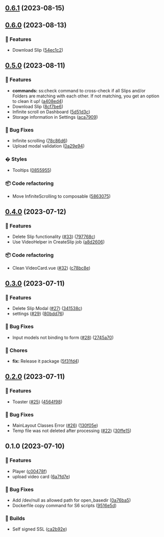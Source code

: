 

## [0.6.1](https://github.com/christoxz/slipstream-core/compare/0.6.0...0.6.1) (2023-08-15)

## [0.6.0](https://github.com/christoxz/slipstream-core/compare/0.5.0...0.6.0) (2023-08-13)


### 🚀 Features

* Download Slip ([54ec1c2](https://github.com/christoxz/slipstream-core/commit/54ec1c2510df1352c4a5176934ccf8f775dcca32))

## [0.5.0](https://github.com/christoxz/slipstream-core/compare/0.4.0...0.5.0) (2023-08-11)


### 🚀 Features

* **commands:** ss:check command to cross-check if all Slips and/or Folders are matching with each other. If not matching, you get an option to clean it up! ([a408ed4](https://github.com/christoxz/slipstream-core/commit/a408ed4a94322327c7276152100ab6a3cef2293e))
* Download Slip ([8cf7be6](https://github.com/christoxz/slipstream-core/commit/8cf7be66142f63a119fb3949be98d6763b86e7b2))
* Infinite scroll on Dashboard ([5d51d3c](https://github.com/christoxz/slipstream-core/commit/5d51d3c6b0e1bab4bf6c80ee3d03633e1d527e60))
* Storage information in Settings ([aca7909](https://github.com/christoxz/slipstream-core/commit/aca7909b0c4912226d9e4a8b6f9661f117ccca97))


### 🐛 Bug Fixes

* Infinite scrolling ([78c86d6](https://github.com/christoxz/slipstream-core/commit/78c86d642e0a1b385f36ef5c6a47b82fe631b224))
* Upload modal validation ([0a29e94](https://github.com/christoxz/slipstream-core/commit/0a29e94a66b098983a1d5a6c74314428ba59f426))


### � Styles

* Tooltips ([0855955](https://github.com/christoxz/slipstream-core/commit/085595569d5d384a65dbb1c007dff3db10c11683))


### 📦 Code refactoring

* Move InfiniteScrolling to composable ([5863075](https://github.com/christoxz/slipstream-core/commit/5863075f679b9c775da427ea234879c263906bbb))

## [0.4.0](https://github.com/christoxz/slipstream-core/compare/0.3.0...0.4.0) (2023-07-12)


### 🚀 Features

* Delete Slip functionality ([#33](https://github.com/christoxz/slipstream-core/issues/33)) ([797768c](https://github.com/christoxz/slipstream-core/commit/797768c339e4cdbffb313fadc7370cb87937d0f0))
* Use VideoHelper in CreateSlip job ([a8d2606](https://github.com/christoxz/slipstream-core/commit/a8d260618b99b612259684adcd36e094758167e7))


### 📦 Code refactoring

* Clean VideoCard.vue ([#32](https://github.com/christoxz/slipstream-core/issues/32)) ([c78bc8e](https://github.com/christoxz/slipstream-core/commit/c78bc8e5c112cf14068e4127383cce385c6cb1fd))

## [0.3.0](https://github.com/christoxz/slipstream-core/compare/0.2.0...0.3.0) (2023-07-11)


### 🚀 Features

* Delete Slip Modal ([#27](https://github.com/christoxz/slipstream-core/issues/27)) ([341538c](https://github.com/christoxz/slipstream-core/commit/341538c729ec992c3c730b0d9c1d4d1ef050a5ad))
* settings ([#29](https://github.com/christoxz/slipstream-core/issues/29)) ([80bdd76](https://github.com/christoxz/slipstream-core/commit/80bdd7616e49a44474d77fc296e5293e5c7c38c4))


### 🐛 Bug Fixes

* Input models not binding to form ([#28](https://github.com/christoxz/slipstream-core/issues/28)) ([2745a70](https://github.com/christoxz/slipstream-core/commit/2745a704893abe8ed80b3b2454fd8a9086102b5e))


### 🔧 Chores

* **fix:** Release it package ([5f31fd4](https://github.com/christoxz/slipstream-core/commit/5f31fd4c8d479bbb9ede72c51252bfecfdbbb9be))

## [0.2.0](https://github.com/christoxz/slipstream-core/compare/0.1.0...0.2.0) (2023-07-11)


### 🚀 Features

* Toaster ([#25](https://github.com/christoxz/slipstream-core/issues/25)) ([4564f98](https://github.com/christoxz/slipstream-core/commit/4564f98b13e094dbabb7574a8231f0eb4519abf1))


### 🐛 Bug Fixes

* MainLayout Classes Error ([#26](https://github.com/christoxz/slipstream-core/issues/26)) ([130f05e](https://github.com/christoxz/slipstream-core/commit/130f05e8b2433b45ba112f95718d6027ee65005c))
* Temp file was not deleted after processing ([#22](https://github.com/christoxz/slipstream-core/issues/22)) ([30ffe15](https://github.com/christoxz/slipstream-core/commit/30ffe157cda299229c707331fedf22d243b44475))

## 0.1.0 (2023-07-10)


### 🚀 Features

* Player ([c00478f](https://github.com/christoxz/slipstream-core/commit/c00478f7fa3e8e4317e3bd4a07f709d04b1909cb))
* upload video card ([6a7fd7e](https://github.com/christoxz/slipstream-core/commit/6a7fd7e934ebe0f62bd6c6ae8cbb67c33804c880))


### 🐛 Bug Fixes

* Add /dev/null as allowed path for open_basedir ([0a76ba5](https://github.com/christoxz/slipstream-core/commit/0a76ba536a2df8cd3aa005980f62e26b8ea455e5))
* Dockerfile copy command for S6 scripts ([9516e5d](https://github.com/christoxz/slipstream-core/commit/9516e5dcd14e4fa8412d9d1967cf3a5a6f0a1932))


### 💚 Builds

* Self signed SSL ([ca2b92e](https://github.com/christoxz/slipstream-core/commit/ca2b92e73acb06a6405c3421a3d74c5e629cd3ec))